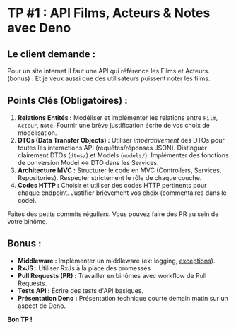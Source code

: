 # TP #1 : API Films, Acteurs & Notes avec Deno

## Le client demande :

Pour un site internet il faut une API qui référence les Films et Acteurs.
(bonus) : Et je veux aussi que des utilisateurs puissent noter les films.

## Points Clés (Obligatoires) :

1.  **Relations Entités :** Modéliser et implémenter les relations entre `Film`, `Acteur`, `Note`. Fournir une brève justification écrite de vos choix de modélisation.
2.  **DTOs (Data Transfer Objects) :**  Utiliser *impérativement* des DTOs pour toutes les interactions API (requêtes/réponses JSON). Distinguer clairement DTOs (`dtos/`) et Models (`models/`). Implémenter des fonctions de conversion Model <-> DTO dans les Services.
3.  **Architecture MVC :** Structurer le code en MVC (Controllers, Services, Repositories).  Respecter strictement le rôle de chaque couche.
4.  **Codes HTTP :**  Choisir et utiliser des codes HTTP pertinents pour chaque endpoint. Justifier brièvement vos choix (commentaires dans le code).

Faites des petits commits réguliers. Vous pouvez faire des PR au sein de votre binôme.

## Bonus :

*   **Middleware :** Implémenter un middleware (ex: logging, [exceptions](https://deno.land/x/oak@v17.1.4#error-handling)).
*   **RxJS :** Utiliser RxJs à la place des promesses
*   **Pull Requests (PR) :** Travailler en binômes avec workflow de Pull Requests.
*   **Tests API :** Écrire des tests d'API basiques.
*   **Présentation Deno :** Présentation technique courte demain matin sur un aspect de Deno.

**Bon TP !**